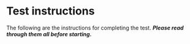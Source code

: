 # Test instructions #

The following are the instructions for completing the test.  ***Please read through them all before starting.***
